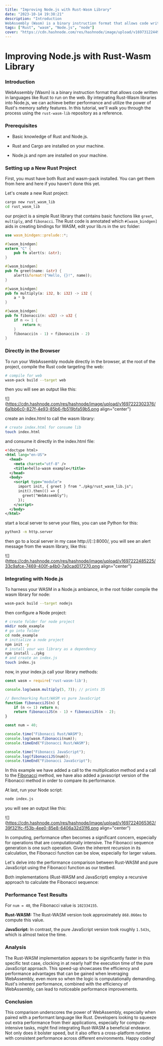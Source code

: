 ```yaml
---
title: "Improving Node.js with Rust-Wasm Library"
date: "2023-10-14 19:38:21"
description: "Introduction
WebAssembly (Wasm) is a binary instruction format that allows code written in languages like Rust to run on the web. By integrating Rust-Wasm libraries into Node.js, we can achieve better performance and utilize the power of Rust's memor..."
tags: ["Rust", "wasm", "Node.js", "node"]
cover: "https://cdn.hashnode.com/res/hashnode/image/upload/v1697312244910/d1486ed2-9f2a-4eca-a3a0-ceccebd91c7e.webp"
---
```


# Improving Node.js with Rust-Wasm Library

### **Introduction**

WebAssembly (Wasm) is a binary instruction format that allows code written in languages like Rust to run on the web. By integrating Rust-Wasm libraries into Node.js, we can achieve better performance and utilize the power of Rust's memory safety features. In this tutorial, we'll walk you through the process using the `rust-wasm-lib` repository as a reference.

### **Prerequisites**

* Basic knowledge of Rust and Node.js.
    
* Rust and Cargo are installed on your machine.
    
* Node.js and npm are installed on your machine.
    

### **Setting up a New Rust Project**

First, you must have both Rust and wasm-pack installed. You can get them from here and here if you haven't done this yet.

Let's create a new Rust project:

```bash
cargo new rust_wasm_lib
cd rust_wasm_lib
```

our project is a simple Rust library that contains basic functions like `greet`, `multiply`, and `fibonacci`. The Rust code is annotated which `#[wasm_bindgen]` aids in creating bindings for WASM, edit your lib.rs in the src folder:

```rust
use wasm_bindgen::prelude::*;

#[wasm_bindgen]
extern "C" {
    pub fn alert(s: &str);
}

#[wasm_bindgen]
pub fn greet(name: &str) {
    alert(&format!("Hello, {}!", name));
}

#[wasm_bindgen]
pub fn multiply(a: i32, b: i32) -> i32 {
    a * b
}

#[wasm_bindgen]
pub fn fibonacci(n: u32) -> u32 {
    if n <= 1 {
        return n;
    }
    fibonacci(n - 1) + fibonacci(n - 2)
}
```

### **Directly in the Browser**

To run your WebAssembly module directly in the browser, at the root of the project, compile the Rust code targeting the web:

```bash
# compile for web
wasm-pack build --target web
```

then you will see an output like this:

![](https://cdn.hashnode.com/res/hashnode/image/upload/v1697222302376/6a1bb6c0-827f-4e93-85b6-fb519bfa59b5.png align="center")

create an index.html to call the wasm library:

```bash
# create index.html for consume lib
touch index.html
```

and consume it directly in the index.html file:

```xml
<!doctype html>
<html lang="en-US">
  <head>
    <meta charset="utf-8" />
    <title>hello-wasm example</title>
  </head>
  <body>
    <script type="module">
      import init, { greet } from "./pkg/rust_wasm_lib.js";
      init().then(() => {
        greet("WebAssembly");
      });
    </script>
  </body>
</html>
```

start a local server to serve your files, you can use Python for this:

```bash
python3 -m http.server
```

then go to a local server in my case http://\[::\]:8000/, you will see an alert message from the wasm library, like this:

![](https://cdn.hashnode.com/res/hashnode/image/upload/v1697222485225/33c9afce-7469-400f-a4b0-7a0cad017270.png align="center")

### **Integrating with Node.js**

To harness your WASM in a Node.js ambiance, in the root folder compile the wasm library for node:

```bash
wasm-pack build --target nodejs
```

then configure a Node project:

```bash
# create folder for node project
mkdir node_example
# go into folder
cd node_example
# initialize a node project
npm init -y
# install your was library as a dependency
npm install ../pkg
# and create an index.js
touch index.js
```

now, in your index.js call your library methods:

```javascript
const wasm = require('rust-wasm-lib');

console.log(wasm.multiply(5, 7)); // prints 35

// Benchmarking Rust/WASM vs pure JavaScript
function fibonacciJS(n) {
    if (n <= 1) return n;
    return fibonacciJS(n - 1) + fibonacciJS(n - 2);
}

const num = 40;

console.time("Fibonacci Rust/WASM");
console.log(wasm.fibonacci(num));
console.timeEnd("Fibonacci Rust/WASM");

console.time("Fibonacci JavaScript");
console.log(fibonacciJS(num));
console.timeEnd("Fibonacci JavaScript");
```

In this example we have added a call to the multiplication method and a call to the [Fibonacci](https://en.wikipedia.org/wiki/Fibonacci_sequence) method, we have also added a javascript version of the Fibonacci method in order to compare its performance.

At last, run your Node script:

```bash
node index.js
```

you will see an output like this:

![](https://cdn.hashnode.com/res/hashnode/image/upload/v1697224065362/39f321fc-f53b-4ee0-85e8-6406a32d31f6.png align="center")

In computing, performance often becomes a significant concern, especially for operations that are computationally intensive. The Fibonacci sequence generation is one such operation. Given the inherent recursion in its calculation, the Fibonacci function can be slow, especially for larger values.

Let's delve into the performance comparison between Rust-WASM and pure JavaScript using the Fibonacci function as our testbed.

Both implementations (Rust-WASM and JavaScript) employ a recursive approach to calculate the Fibonacci sequence:

### **Performance Test Results**

For `num = 40`, the Fibonacci value is `102334155`.

**Rust-WASM:** The Rust-WASM version took approximately `868.066ms` to compute this value.

**JavaScript:** In contrast, the pure JavaScript version took roughly `1.543s`, which is almost twice the time.

### **Analysis**

The Rust-WASM implementation appears to be significantly faster in this specific test case, clocking in at nearly half the execution time of the pure JavaScript approach. This speed-up showcases the efficiency and performance advantages that can be gained when leveraging WebAssembly, even more so when the logic is computationally demanding. Rust's inherent performance, combined with the efficiency of WebAssembly, can lead to noticeable performance improvements.

### **Conclusion**

This comparison underscores the power of WebAssembly, especially when paired with a performant language like Rust. Developers looking to squeeze out extra performance from their applications, especially for compute-intensive tasks, might find integrating Rust-WASM a beneficial endeavor. Not only does it bolster speed, but it also offers a cross-platform runtime with consistent performance across different environments. Happy coding!